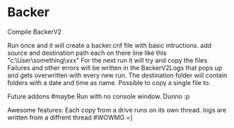 # Backer
Compile BackerV2

Run once and it will create a backer.cnf file with basic intructions.
add source and destination path each on there line like this "c:\User\something\xxx"
For the next run it will try and copy the files.
Failures and other errors will be written in the BackerV2Logs that pops up and gets overwritten with every new run.
The destination folder will contain folders with a date and time as name.
Possible to copy a single file to.

Future addons #maybe
Run with no console window.
Dunno :p


Awesome features:
Each copy from a drive runs on its own thread.
logs are written from a diffrent thread #WOWMG =]
